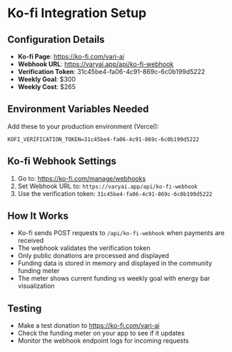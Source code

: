 # Ko-fi Integration Setup

## Configuration Details
- **Ko-fi Page**: https://ko-fi.com/vari-ai
- **Webhook URL**: https://varyai.app/api/ko-fi-webhook
- **Verification Token**: 31c45be4-fa06-4c91-869c-6c0b199d5222
- **Weekly Goal**: $300
- **Weekly Cost**: $265

## Environment Variables Needed
Add these to your production environment (Vercel):
```
KOFI_VERIFICATION_TOKEN=31c45be4-fa06-4c91-869c-6c0b199d5222
```

## Ko-fi Webhook Settings
1. Go to: https://ko-fi.com/manage/webhooks
2. Set Webhook URL to: `https://varyai.app/api/ko-fi-webhook`
3. Use the verification token: `31c45be4-fa06-4c91-869c-6c0b199d5222`

## How It Works
- Ko-fi sends POST requests to `/api/ko-fi-webhook` when payments are received
- The webhook validates the verification token
- Only public donations are processed and displayed
- Funding data is stored in memory and displayed in the community funding meter
- The meter shows current funding vs weekly goal with energy bar visualization

## Testing
- Make a test donation to https://ko-fi.com/vari-ai
- Check the funding meter on your app to see if it updates
- Monitor the webhook endpoint logs for incoming requests
